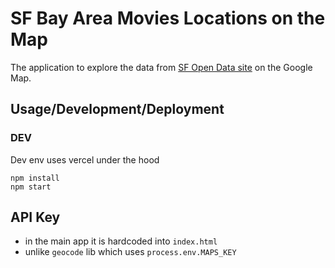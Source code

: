 # SF Bay Area Movies Locations on the Map
The application to explore the data from [SF Open Data site](https://data.sfgov.org/Culture-and-Recreation/Film-Locations-in-San-Francisco/yitu-d5am)
on the Google Map.

## Usage/Development/Deployment
### DEV

Dev env uses vercel under the hood

    npm install
    npm start

## API Key
- in the main app it is hardcoded into `index.html`
- unlike `geocode` lib which uses `process.env.MAPS_KEY`
